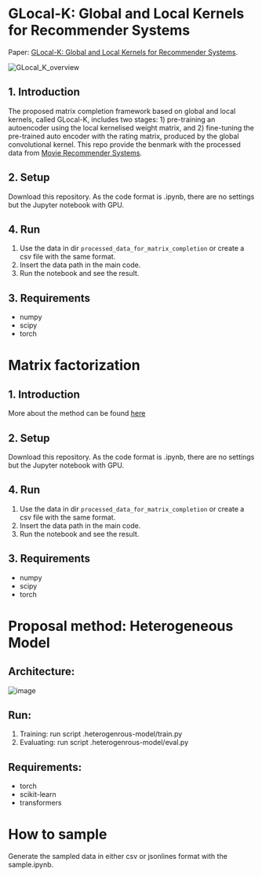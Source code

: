 # GLocal-K: Global and Local Kernels for Recommender Systems
Paper: [GLocal-K: Global and Local Kernels for Recommender Systems](https://arxiv.org/pdf/2108.12184.pdf).

![GLocal_K_overview](https://user-images.githubusercontent.com/41948621/131093771-39d86126-6be6-4fc8-bcda-3eab8fd2c181.png)

## 1. Introduction
The proposed matrix completion framework based on global and local kernels, called GLocal-K, includes two stages: 1) pre-training an autoencoder using the local kernelised weight matrix, and 2) fine-tuning the pre-trained auto encoder with the rating matrix, produced by the global convolutional kernel. This repo provide the benmark with the processed data from [Movie Recommender Systems](https://www.kaggle.com/code/rounakbanik/movie-recommender-systems/input).

## 2. Setup
Download this repository. As the code format is .ipynb, there are no settings but the Jupyter notebook with GPU.

## 4. Run
1. Use the data in dir `processed_data_for_matrix_completion` or create a csv file with the same format.
2. Insert the data path in the main code.
3. Run the notebook and see the result.

## 3. Requirements
* numpy
* scipy
* torch

# Matrix factorization


## 1. Introduction
More about the method can be found [here](https://surprise.readthedocs.io/en/stable/matrix_factorization.html?fbclid=IwAR1_2AJEXosQOnbc9h_NnR2XMou4JAbOTFv7QAyB7d9U-FVpX1dYeUe4me8)


## 2. Setup
Download this repository. As the code format is .ipynb, there are no settings but the Jupyter notebook with GPU.

## 4. Run
1. Use the data in dir `processed_data_for_matrix_completion` or create a csv file with the same format.
2. Insert the data path in the main code.
3. Run the notebook and see the result.

## 3. Requirements
* numpy
* scipy
* torch

# Proposal method: Heterogeneous Model

## Architecture:

![image](https://github.com/nguyenhoanganh2002/Movies-Recommendation-System/assets/79850337/4fe8e1ea-6f7e-48e4-a58e-16bf64be6719)

## Run:
1. Training: run script .heterogenrous-model/train.py
2. Evaluating: run script .heterogenrous-model/eval.py

## Requirements:
* torch
* scikit-learn
* transformers

# How to sample
Generate the sampled data in either csv or jsonlines format with the sample.ipynb.

